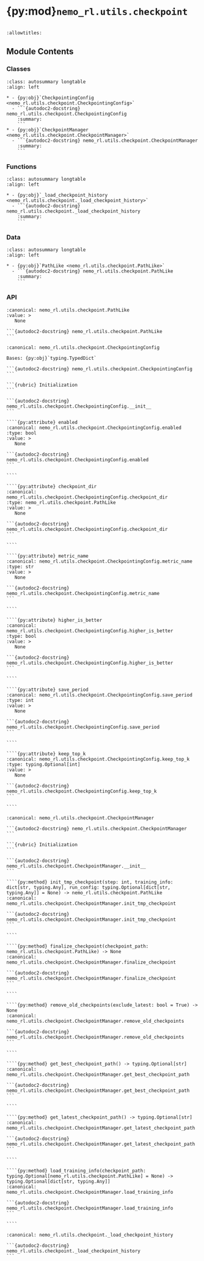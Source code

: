 # {py:mod}`nemo_rl.utils.checkpoint`

```{py:module} nemo_rl.utils.checkpoint
```

```{autodoc2-docstring} nemo_rl.utils.checkpoint
:allowtitles:
```

## Module Contents

### Classes

````{list-table}
:class: autosummary longtable
:align: left

* - {py:obj}`CheckpointingConfig <nemo_rl.utils.checkpoint.CheckpointingConfig>`
  - ```{autodoc2-docstring} nemo_rl.utils.checkpoint.CheckpointingConfig
    :summary:
    ```
* - {py:obj}`CheckpointManager <nemo_rl.utils.checkpoint.CheckpointManager>`
  - ```{autodoc2-docstring} nemo_rl.utils.checkpoint.CheckpointManager
    :summary:
    ```
````

### Functions

````{list-table}
:class: autosummary longtable
:align: left

* - {py:obj}`_load_checkpoint_history <nemo_rl.utils.checkpoint._load_checkpoint_history>`
  - ```{autodoc2-docstring} nemo_rl.utils.checkpoint._load_checkpoint_history
    :summary:
    ```
````

### Data

````{list-table}
:class: autosummary longtable
:align: left

* - {py:obj}`PathLike <nemo_rl.utils.checkpoint.PathLike>`
  - ```{autodoc2-docstring} nemo_rl.utils.checkpoint.PathLike
    :summary:
    ```
````

### API

````{py:data} PathLike
:canonical: nemo_rl.utils.checkpoint.PathLike
:value: >
   None

```{autodoc2-docstring} nemo_rl.utils.checkpoint.PathLike
```

````

`````{py:class} CheckpointingConfig()
:canonical: nemo_rl.utils.checkpoint.CheckpointingConfig

Bases: {py:obj}`typing.TypedDict`

```{autodoc2-docstring} nemo_rl.utils.checkpoint.CheckpointingConfig
```

```{rubric} Initialization
```

```{autodoc2-docstring} nemo_rl.utils.checkpoint.CheckpointingConfig.__init__
```

````{py:attribute} enabled
:canonical: nemo_rl.utils.checkpoint.CheckpointingConfig.enabled
:type: bool
:value: >
   None

```{autodoc2-docstring} nemo_rl.utils.checkpoint.CheckpointingConfig.enabled
```

````

````{py:attribute} checkpoint_dir
:canonical: nemo_rl.utils.checkpoint.CheckpointingConfig.checkpoint_dir
:type: nemo_rl.utils.checkpoint.PathLike
:value: >
   None

```{autodoc2-docstring} nemo_rl.utils.checkpoint.CheckpointingConfig.checkpoint_dir
```

````

````{py:attribute} metric_name
:canonical: nemo_rl.utils.checkpoint.CheckpointingConfig.metric_name
:type: str
:value: >
   None

```{autodoc2-docstring} nemo_rl.utils.checkpoint.CheckpointingConfig.metric_name
```

````

````{py:attribute} higher_is_better
:canonical: nemo_rl.utils.checkpoint.CheckpointingConfig.higher_is_better
:type: bool
:value: >
   None

```{autodoc2-docstring} nemo_rl.utils.checkpoint.CheckpointingConfig.higher_is_better
```

````

````{py:attribute} save_period
:canonical: nemo_rl.utils.checkpoint.CheckpointingConfig.save_period
:type: int
:value: >
   None

```{autodoc2-docstring} nemo_rl.utils.checkpoint.CheckpointingConfig.save_period
```

````

````{py:attribute} keep_top_k
:canonical: nemo_rl.utils.checkpoint.CheckpointingConfig.keep_top_k
:type: typing.Optional[int]
:value: >
   None

```{autodoc2-docstring} nemo_rl.utils.checkpoint.CheckpointingConfig.keep_top_k
```

````

`````

`````{py:class} CheckpointManager(config: nemo_rl.utils.checkpoint.CheckpointingConfig)
:canonical: nemo_rl.utils.checkpoint.CheckpointManager

```{autodoc2-docstring} nemo_rl.utils.checkpoint.CheckpointManager
```

```{rubric} Initialization
```

```{autodoc2-docstring} nemo_rl.utils.checkpoint.CheckpointManager.__init__
```

````{py:method} init_tmp_checkpoint(step: int, training_info: dict[str, typing.Any], run_config: typing.Optional[dict[str, typing.Any]] = None) -> nemo_rl.utils.checkpoint.PathLike
:canonical: nemo_rl.utils.checkpoint.CheckpointManager.init_tmp_checkpoint

```{autodoc2-docstring} nemo_rl.utils.checkpoint.CheckpointManager.init_tmp_checkpoint
```

````

````{py:method} finalize_checkpoint(checkpoint_path: nemo_rl.utils.checkpoint.PathLike) -> None
:canonical: nemo_rl.utils.checkpoint.CheckpointManager.finalize_checkpoint

```{autodoc2-docstring} nemo_rl.utils.checkpoint.CheckpointManager.finalize_checkpoint
```

````

````{py:method} remove_old_checkpoints(exclude_latest: bool = True) -> None
:canonical: nemo_rl.utils.checkpoint.CheckpointManager.remove_old_checkpoints

```{autodoc2-docstring} nemo_rl.utils.checkpoint.CheckpointManager.remove_old_checkpoints
```

````

````{py:method} get_best_checkpoint_path() -> typing.Optional[str]
:canonical: nemo_rl.utils.checkpoint.CheckpointManager.get_best_checkpoint_path

```{autodoc2-docstring} nemo_rl.utils.checkpoint.CheckpointManager.get_best_checkpoint_path
```

````

````{py:method} get_latest_checkpoint_path() -> typing.Optional[str]
:canonical: nemo_rl.utils.checkpoint.CheckpointManager.get_latest_checkpoint_path

```{autodoc2-docstring} nemo_rl.utils.checkpoint.CheckpointManager.get_latest_checkpoint_path
```

````

````{py:method} load_training_info(checkpoint_path: typing.Optional[nemo_rl.utils.checkpoint.PathLike] = None) -> typing.Optional[dict[str, typing.Any]]
:canonical: nemo_rl.utils.checkpoint.CheckpointManager.load_training_info

```{autodoc2-docstring} nemo_rl.utils.checkpoint.CheckpointManager.load_training_info
```

````

`````

````{py:function} _load_checkpoint_history(checkpoint_dir: pathlib.Path) -> list[tuple[int, nemo_rl.utils.checkpoint.PathLike, dict[str, typing.Any]]]
:canonical: nemo_rl.utils.checkpoint._load_checkpoint_history

```{autodoc2-docstring} nemo_rl.utils.checkpoint._load_checkpoint_history
```
````

